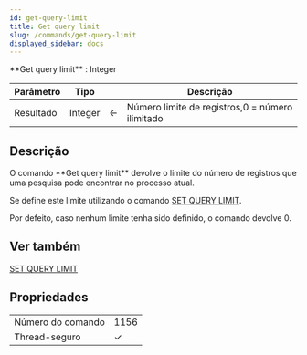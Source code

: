 ```yaml
---
id: get-query-limit
title: Get query limit
slug: /commands/get-query-limit
displayed_sidebar: docs
---
```


<!--REF #_command_.Get query limit.Syntax-->**Get query limit** : Integer<!-- END REF-->
<!--REF #_command_.Get query limit.Params-->
| Parâmetro | Tipo |  | Descrição |
| --- | --- | --- | --- |
| Resultado | Integer | &#8592; | Número limite de registros,0 = número ilimitado |

<!-- END REF-->

## Descrição 

<!--REF #_command_.Get query limit.Summary-->O comando **Get query limit** devolve o limite do número de registros que uma pesquisa pode encontrar no processo atual.<!-- END REF-->

Se define este limite utilizando o comando [SET QUERY LIMIT](set-query-limit.md). 

Por defeito, caso nenhum limite tenha sido definido, o comando devolve 0.

## Ver também 

[SET QUERY LIMIT](set-query-limit.md)  

## Propriedades

|  |  |
| --- | --- |
| Número do comando | 1156 |
| Thread-seguro | &check; |



